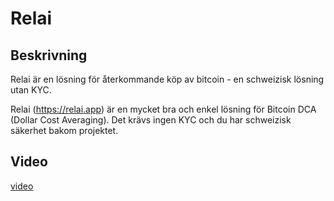 # Relai

## Beskrivning

Relai är en lösning för återkommande köp av bitcoin - en schweizisk lösning utan KYC.

Relai (https://relai.app) är en mycket bra och enkel lösning för Bitcoin DCA (Dollar Cost Averaging). Det krävs ingen KYC och du har schweizisk säkerhet bakom projektet.

## Video

[video](https://www.youtube.com/watch?v=ub-gb7kFRkM)